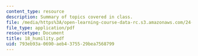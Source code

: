 ```yaml
---
content_type: resource
description: Summary of topics covered in class.
file: /media/https%3A/open-learning-course-data-rc.s3.amazonaws.com/24-201-topics-in-the-history-of-philosophy-kant-fall-2005/793eb93a0690aeb4375529bea7568799_18_humility.pdf
file_type: application/pdf
resourcetype: Document
title: 18_humility.pdf
uid: 793eb93a-0690-aeb4-3755-29bea7568799
---
```

